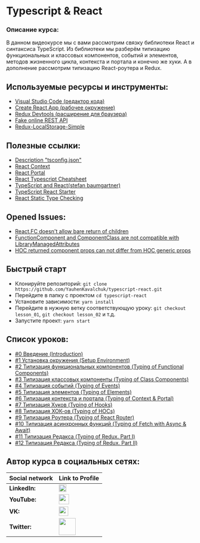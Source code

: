 #  Typescript & React

### Описание курса:
В данном видеокурсе мы с вами рассмотрим связку библиотеки React и синтаксиса TypeScript. Из библиотеки мы разберём типизацию функциональных и классовых компонентов, событий и элементов, методов жизненного цикла, контекста и портала и конечно же хуки. А в дополнение рассмотрим типизацию React-роутера и Redux.

## Используемые ресурсы и инструменты:
- [Visual Studio Code (редактор кода)](https://code.visualstudio.com)
- [Create React App (рабочее окружение)](https://github.com/facebook/create-react-app)
- [Redux Devtools (расширение для браузера)](https://chrome.google.com/webstore/detail/redux-devtools/lmhkpmbekcpmknklioeibfkpmmfibljd?hl=ru)
- [Fake online REST API](https://jsonplaceholder.typicode.com/)
- [Redux-LocalStorage-Simple](https://www.npmjs.com/package/redux-localstorage-simple)

## Полезные ссылки:
- [Description "tsconfig.json"](https://gist.github.com/YauhenKavalchuk/69054ba65e7863226e531b74cb33f060)
- [React Context](https://youtu.be/W_-TO_reSGs)
- [React Portal](https://youtu.be/xcWaYD4gZAs)
- [React Typescript Cheatsheet](https://github.com/typescript-cheatsheets/react-typescript-cheatsheet)
- [TypeScript and React(stefan baumgartner)](https://fettblog.eu/typescript-react/)
- [TypeScript React Starter](https://github.com/Microsoft/TypeScript-React-Starter#typescript-react-starter)
- [React Static Type Checking](https://reactjs.org/docs/static-type-checking.html)

## Opened Issues:
- [React.FC doesn't allow bare return of children](https://github.com/DefinitelyTyped/DefinitelyTyped/issues/33006)
- [FunctionComponent and ComponentClass are not compatible with LibraryManagedAttributes](https://github.com/typescript-cheatsheets/react-typescript-cheatsheet/issues/87)
- [HOC returned component props can not differ from HOC generic props](https://github.com/Microsoft/TypeScript/issues/28938#issuecomment-450636046)

## Быстрый старт
- Клонируйте репозиторий: `git clone https://github.com/YauhenKavalchuk/typescript-react.git`
- Перейдите в папку с проектом `cd typescript-react`
- Установите зависимости: `yarn install`
- Перейдите в нужную ветку соответствующую уроку: `git checkout lesson_01`, `git checkout lesson_02` и т.д.
- Запустите проект: `yarn start`

## Список уроков:
- [#0 Введение (Introduction)](https://youtu.be/acO37eSCowc)
- [#1 Установка окружения (Setup Environment)](https://youtu.be/VDJcfJ1j7Bs)
- [#2 Типизация функциональных компонентов (Typing of Functional Components)](https://youtu.be/yc5acYhDM48)
- [#3 Типизация классовых компоненты (Typing of Class Components)](https://youtu.be/wIheTSFF7Ew)
- [#4 Типизация событий (Typing of Events)](https://youtu.be/HKHVWBCp9v0)
- [#5 Типизация элементов (Typing of Elements)](https://youtu.be/YcQox-kw4GI)
- [#6 Типизация контекста и портала (Typing of Context & Portal)](https://youtu.be/SaRPd9DwyoM)
- [#7 Типизация Хуков (Typing of Hooks)](https://youtu.be/TBCx-P76dVw)
- [#8 Типизация ХОК-ов (Typing of HOCs)](https://youtu.be/mk-zHOqaqYI)
- [#9 Типизация Роутера (Typing of React Router)](https://youtu.be/d5BFgyjFMLQ)
- [#10 Типизация асинхронных функций (Typing of Fetch with Async & Await)](https://youtu.be/-oey4jgc22k)
- [#11 Типизация Редакса (Typing of Redux. Part I)](https://youtu.be/vFhiS6__ARE)
- [#12 Типизация Редакса (Typing of Redux. Part II)](https://youtu.be/8wlMmp2M7MI)

## Автор курса в социальных сетях:
Social network | Link to Profile
-----|-----
**LinkedIn:** | [<img src="https://upload.wikimedia.org/wikipedia/commons/thumb/0/01/LinkedIn_Logo.svg/1280px-LinkedIn_Logo.svg.png" height="20" />](http://www.linkedin.com/in/YauhenKavalchuk)
**YouTube:** | [<img src="https://upload.wikimedia.org/wikipedia/commons/thumb/e/e1/Logo_of_YouTube_%282015-2017%29.svg/1280px-Logo_of_YouTube_%282015-2017%29.svg.png" height="27" />](https://youtube.com/c/YauhenKavalchuk)
**VK:** | [<img src="http://pngimg.com/uploads/vkontakte/vkontakte_PNG27.png" height="25" />](http://vk.com/YauhenKavalchuk)
**Twitter:** | [<img src="http://www.stickpng.com/assets/images/580b57fcd9996e24bc43c53e.png" height="45" />](https://twitter.com/YauhenKavalchuk)
